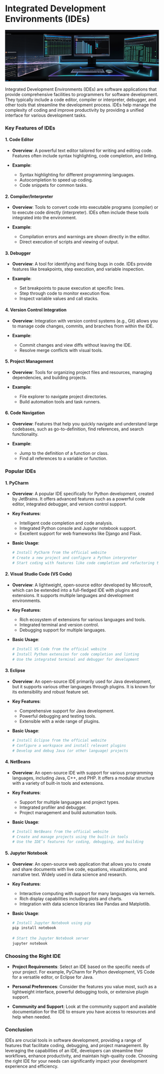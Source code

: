 # Integrated Development Environments (IDEs)

![IDEs](../../static/images/ides.png)

Integrated Development Environments (IDEs) are software applications that provide comprehensive facilities to programmers for software development. They typically include a code editor, compiler or interpreter, debugger, and other tools that streamline the development process. IDEs help manage the complexity of coding and improve productivity by providing a unified interface for various development tasks.

### Key Features of IDEs

#### 1. **Code Editor**

- **Overview**: A powerful text editor tailored for writing and editing code. Features often include syntax highlighting, code completion, and linting.

- **Example**:
  - Syntax highlighting for different programming languages.
  - Autocompletion to speed up coding.
  - Code snippets for common tasks.

#### 2. **Compiler/Interpreter**

- **Overview**: Tools to convert code into executable programs (compiler) or to execute code directly (interpreter). IDEs often include these tools integrated into the environment.

- **Example**:
  - Compilation errors and warnings are shown directly in the editor.
  - Direct execution of scripts and viewing of output.

#### 3. **Debugger**

- **Overview**: A tool for identifying and fixing bugs in code. IDEs provide features like breakpoints, step execution, and variable inspection.

- **Example**:
  - Set breakpoints to pause execution at specific lines.
  - Step through code to monitor execution flow.
  - Inspect variable values and call stacks.

#### 4. **Version Control Integration**

- **Overview**: Integration with version control systems (e.g., Git) allows you to manage code changes, commits, and branches from within the IDE.

- **Example**:
  - Commit changes and view diffs without leaving the IDE.
  - Resolve merge conflicts with visual tools.

#### 5. **Project Management**

- **Overview**: Tools for organizing project files and resources, managing dependencies, and building projects.

- **Example**:
  - File explorer to navigate project directories.
  - Build automation tools and task runners.

#### 6. **Code Navigation**

- **Overview**: Features that help you quickly navigate and understand large codebases, such as go-to-definition, find references, and search functionality.

- **Example**:
  - Jump to the definition of a function or class.
  - Find all references to a variable or function.

### Popular IDEs

#### 1. **PyCharm**

- **Overview**: A popular IDE specifically for Python development, created by JetBrains. It offers advanced features such as a powerful code editor, integrated debugger, and version control support.

- **Key Features**:
  - Intelligent code completion and code analysis.
  - Integrated Python console and Jupyter notebook support.
  - Excellent support for web frameworks like Django and Flask.

- **Basic Usage**:
  ```python
  # Install PyCharm from the official website
  # Create a new project and configure a Python interpreter
  # Start coding with features like code completion and refactoring tools
  ```

#### 2. **Visual Studio Code (VS Code)**

- **Overview**: A lightweight, open-source editor developed by Microsoft, which can be extended into a full-fledged IDE with plugins and extensions. It supports multiple languages and development environments.

- **Key Features**:
  - Rich ecosystem of extensions for various languages and tools.
  - Integrated terminal and version control.
  - Debugging support for multiple languages.

- **Basic Usage**:
  ```python
  # Install VS Code from the official website
  # Install Python extension for code completion and linting
  # Use the integrated terminal and debugger for development
  ```

#### 3. **Eclipse**

- **Overview**: An open-source IDE primarily used for Java development, but it supports various other languages through plugins. It is known for its extensibility and robust feature set.

- **Key Features**:
  - Comprehensive support for Java development.
  - Powerful debugging and testing tools.
  - Extensible with a wide range of plugins.

- **Basic Usage**:
  ```python
  # Install Eclipse from the official website
  # Configure a workspace and install relevant plugins
  # Develop and debug Java (or other language) projects
  ```

#### 4. **NetBeans**

- **Overview**: An open-source IDE with support for various programming languages, including Java, C++, and PHP. It offers a modular structure with a variety of built-in tools and extensions.

- **Key Features**:
  - Support for multiple languages and project types.
  - Integrated profiler and debugger.
  - Project management and build automation tools.

- **Basic Usage**:
  ```python
  # Install NetBeans from the official website
  # Create and manage projects using the built-in tools
  # Use the IDE’s features for coding, debugging, and building
  ```

#### 5. **Jupyter Notebook**

- **Overview**: An open-source web application that allows you to create and share documents with live code, equations, visualizations, and narrative text. Widely used in data science and research.

- **Key Features**:
  - Interactive computing with support for many languages via kernels.
  - Rich display capabilities including plots and charts.
  - Integration with data science libraries like Pandas and Matplotlib.

- **Basic Usage**:
  ```python
  # Install Jupyter Notebook using pip
  pip install notebook

  # Start the Jupyter Notebook server
  jupyter notebook
  ```

### Choosing the Right IDE

- **Project Requirements**: Select an IDE based on the specific needs of your project. For example, PyCharm for Python development, VS Code for a versatile editor, or Eclipse for Java.

- **Personal Preferences**: Consider the features you value most, such as a lightweight interface, powerful debugging tools, or extensive plugin support.

- **Community and Support**: Look at the community support and available documentation for the IDE to ensure you have access to resources and help when needed.

### Conclusion

IDEs are crucial tools in software development, providing a range of features that facilitate coding, debugging, and project management. By leveraging the capabilities of an IDE, developers can streamline their workflows, enhance productivity, and maintain high-quality code. Choosing the right IDE for your needs can significantly impact your development experience and efficiency.

